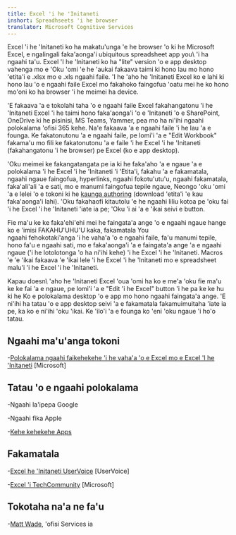 ```yaml
---
title: Excel 'i he 'Initaneti
inshort: Spreadhseets 'i he browser
translator: Microsoft Cognitive Services
---
```


Excel 'i he 'Initaneti ko ha makatu'unga 'e he browser 'o ki he Microsoft Excel, e
ngalingali faka'aonga'i ubiquitous spreadsheet app you\ 'i ha ngaahi ta'u. Excel
'I he 'Initaneti ko ha \"lite\" version 'o e app desktop vahenga mo e
'Oku 'omi 'e he 'aukai fakaava taimi ki hono lau mo hono 'etita'i e .xlsx mo e .xls
ngaahi faile. 'I he 'aho he 'Initaneti Excel ko e lahi ki hono lau 'o e ngaahi faile Excel mo fakahoko faingofua
'oatu mei he ko hono mo'oni ko ha browser 'i he meimei ha device.

'E fakaava 'a e tokolahi taha 'o e ngaahi faile Excel fakahangatonu 'i he 'Initaneti Excel 'i he taimi hono faka'aonga'i 'o e
'Initaneti 'o e SharePoint, OneDrive ki he pisinisi, MS Teams, Yammer, pea mo ha ni'ihi
ngaahi polokalama 'ofisi 365 kehe. Na'e fakaava 'a e ngaahi faile 'i he lau 'a e founga. Ke fakatonutonu 'a e ngaahi faile,
pe lomi'i 'a e \"Edit Workbook\" fakama'u mo fili ke fakatonutonu 'a e faile 'i he
Excel 'i he 'Initaneti (fakahangatonu 'i he browser) pe Excel (ko e app desktop).

'Oku meimei ke fakangatangata pe ia ki he faka'aho 'a e ngaue 'a e polokalama 'i he Excel 'i he 'Initaneti 'i
'Etita'i, fakahu 'a e fakamatala, ngaahi ngaue faingofua, hyperlinks, ngaahi fokotu'utu'u,
ngaahi fakamatala, faka'ali'ali 'a e sati, mo e manumi faingofua tepile ngaue,
Neongo 'oku 'omi 'a e lelei 'o e tokoni ki he
[kaunga authoring](http://icsh.pt/CoAuthoring) (download 'etita'i 'e
kau faka'aonga'i lahi). 'Oku fakahaofi kitautolu 'e he ngaahi liliu kotoa pe 'oku fai 'i he Excel 'i he 'Initaneti
'iate ia pe; 'Oku 'i ai 'a e 'ikai seivi e button.

Fie ma'u ke ke faka'ehi'ehi mei he faingata'a ange 'o e ngaahi ngaue hange ko e 'imisi FAKAHU'UHU'U kaka, fakamatala You\
ngaahi fehokotaki'anga 'i he vaha'a 'o e ngaahi faile, fa'u manumi tepile, hono fa'u e ngaahi sati, mo e
faka'aonga'i 'a e faingata'a ange 'a e ngaahi ngaue ('i he lotolotonga 'o ha ni'ihi kehe) 'i he Excel 'i he 'Initaneti. Macros 'e
'e 'ikai fakaava 'e 'ikai lele 'i he Excel 'i he 'Initaneti mo e spreadsheet malu'i 'i he
Excel 'i he 'Initaneti.

Kapau doesn\ 'aho he 'Initaneti Excel 'oua 'omi ha ko e me'a 'oku fie ma'u ke ke fai 'a e ngaue,
pe lomi'i 'a e \"Edit 'i he Excel\" button 'i he pa ke ke hu ki he
Ko e polokalama desktop 'o e app mo hono ngaahi faingata'a ange. 'E ni'ihi ha tatau
'o e app desktop seivi 'a e fakamatala fakamuimuitaha 'iate ia pe, ka ko e ni'ihi 'oku 'ikai. Ke 'ilo'i
'a e founga ko 'eni 'oku ngaue 'i ho'o tatau.

Ngaahi ma'u'anga tokoni
---------

-[Polokalama ngaahi faikehekehe 'i he vaha'a 'o e Excel mo e Excel
    'I he 'Initaneti](https://support.office.com/en-us/article/Differences-between-using-a-workbook-in-the-browser-and-in-Excel-F0DC28ED-B85D-4E1D-BE6D-5878005DB3B6)
    \[Microsoft\]

Tatau 'o e ngaahi polokalama
--------------------

-Ngaahi la'ipepa Google

-Ngaahi fika Apple

-[Kehe kehekehe
    Apps](https://en.wikipedia.org/wiki/List_of_spreadsheet_software#Online_spreadsheets)

Fakamatala
---------

-[Excel he 'Initaneti UserVoice](https://excel.uservoice.com/forums/274580-excel-online)
    \[UserVoice\]

-[Excel 'i TechCommunity](https://techcommunity.microsoft.com/t5/Word/ct-p/Word)
    \[Microsoft\]

Tokotaha na'a ne fa'u
---------

-[Matt Wade](https://www.linkedin.com/in/thatmattwade/), 'ofisi Services ia



